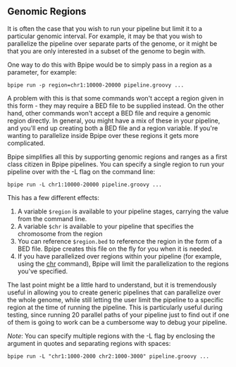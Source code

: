 ## Genomic Regions ##

It is often the case that you wish to run your pipeline but limit it to a particular genomic interval. For example, it may be that you wish to parallelize the pipeline over separate parts of the genome, or it might be that you are only interested in a subset of the genome to begin with.

One way to do this with Bpipe would be to simply pass in a region as a parameter, for example:
```
bpipe run -p region=chr1:10000-20000 pipeline.groovy ...
```
A problem with this is that some commands won't accept a region given in this form - they may require a BED file to be supplied instead. On the other hand, other commands won't accept a BED file and require a genomic region directly. In general, you might have a mix of these in your pipeline, and you'll end up creating both a BED file and a region variable. If you're wanting to parallelize inside Bpipe over these regions it gets more complicated.

Bpipe simplifies all this by supporting genomic regions and ranges as a first class citizen in Bpipe pipelines. You can specify a single region to run your pipeline over with the -L flag on the command line:
```
bpipe run -L chr1:10000-20000 pipeline.groovy ...
```
This has a few different effects:

  1. A variable `$region` is available to your pipeline stages, carrying the value from the command line.
  1. A variable `$chr` is available to your pipeline that specifies the chromosome from the region
  1. You can reference `$region.bed` to reference the region in the form of a BED file. Bpipe creates this file on the fly for you when it is needed.
  1. If you have parallelized over regions within your pipeline (for example, using the [chr](Chr.md) command), Bpipe will limit the parallelization to the regions you've specified.

The last point might be a little hard to understand, but it is tremendously useful in allowing you to create generic pipelines that can parallelize over the whole genome, while still letting the user limit the pipeline to a specific region at the time of running the pipeline. This is particularly useful during testing, since running 20 parallel paths of your pipeline just to find out if one of them is going to work can be a cumbersome way to debug your pipeline.

_Note_: You can specify multiple regions with the -L flag by enclosing the argument in quotes and separating regions with spaces:
```
bpipe run -L "chr1:1000-2000 chr2:1000-3000" pipeline.groovy ...
```
